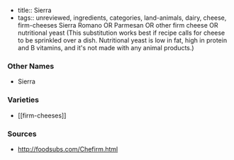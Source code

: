- title:: Sierra
- tags:: unreviewed, ingredients, categories, land-animals, dairy, cheese, firm-cheeses
Sierra Romano OR Parmesan OR other firm cheese OR nutritional yeast (This substitution works best if recipe calls for cheese to be sprinkled over a dish. Nutritional yeast is low in fat, high in protein and B vitamins, and it's not made with any animal products.)

### Other Names

* Sierra

### Varieties

* [[firm-cheeses]]

### Sources
* http://foodsubs.com/Chefirm.html
